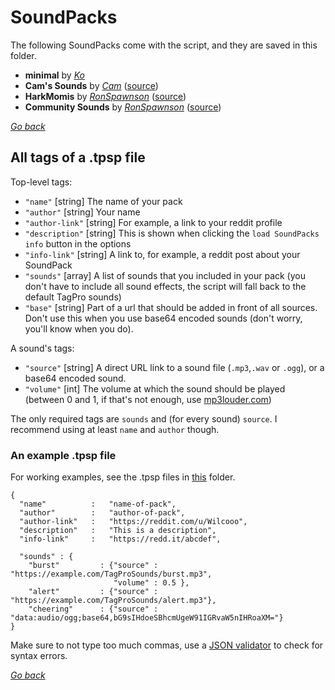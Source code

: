 # SoundPacks

The following SoundPacks come with the script, and they are saved in this folder.

* **minimal** by [*Ko*](https://reddit.com/u/Wilcooo)
* **Cam's Sounds** by [*Cam*](https://reddit.com/u/StrayCam) ([source](https://redd.it/2iw5di))
* **HarkMomis** by [*RonSpawnson*](https://reddit.com/u/RonSpawnsonTP) ([source](https://redd.it/3fg1yb))
* **Community Sounds** by [*RonSpawnson*](https://reddit.com/u/RonSpawnsonTP) ([source](https://go.twitch.tv/ronspawnson/videos/all))

[*Go back*](/ "TagPro SoundPacks")

## All tags of a .tpsp file

Top-level tags:

* `"name"` [string] The name of your pack
* `"author"` [string] Your name
* `"author-link"` [string] For example, a link to your reddit profile
* `"description"` [string] This is shown when clicking the `load SoundPacks info` button in the options
* `"info-link"` [string] A link to, for example, a reddit post about your SoundPack
* `"sounds"` [array] A list of sounds that you included in your pack (you don't have to include all sound effects, the script will fall back to the default TagPro sounds)
* `"base"` [string] Part of a url that should be added in front of all sources. Don't use this when you use base64 encoded sounds (don't worry, you'll know when you do).

A sound's tags:

* `"source"` [string] A direct URL link to a sound file (`.mp3`,`.wav` or `.ogg`), or a base64 encoded sound.
* `"volume"` [int] The volume at which the sound should be played (between 0 and 1, if that's not enough, use [mp3louder.com](http://mp3louder.com))

The only required tags are `sounds` and (for every sound) `source`. I recommend using at least `name` and `author` though.

### An example .tpsp file
For working examples, see the .tpsp files in [this](.) folder.

    {
      "name"          :   "name-of-pack",
      "author"        :   "author-of-pack",
      "author-link"   :   "https://reddit.com/u/Wilcooo",
      "description"   :   "This is a description",
      "info-link"     :   "https://redd.it/abcdef",
      
      "sounds" : {
        "burst"         : {"source" : "https://example.com/TagProSounds/burst.mp3",
                           "volume" : 0.5 },
        "alert"         : {"source" : "https://example.com/TagProSounds/alert.mp3"},
        "cheering"      : {"source" : "data:audio/ogg;base64,bG9sIHdoeSBhcmUgeW91IGRvaW5nIHRoaXM="}
    }

Make sure to not type too much commas, use a [JSON validator](https://jsonlint.com/) to check for syntax errors.

[*Go back*](/ "TagPro SoundPacks")
